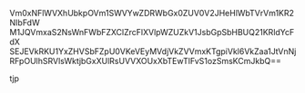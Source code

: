 Vm0xNFlWVXhUbkpOVm1SWVYwZDRWbGx0ZUV0V2JHeHlWbTVrVm1KR2NIbFdW
M1JQVmxaS2NsWnFWbFZXClZrcFlXVlpWZUZkV1JsbGpSbHBUQ21KRldYcFdX
SEJEVkRKU1YxZHVSbFZpU0VKeVEyMVdjVkZVVmxKTgpiVkl6VkZaa1JtVnNj
RFpOUlhSRVlsWktjbGxXUlRsUVVXOUxXbTEwTlFvS1ozSmsKCmJkbQ==

tjp
